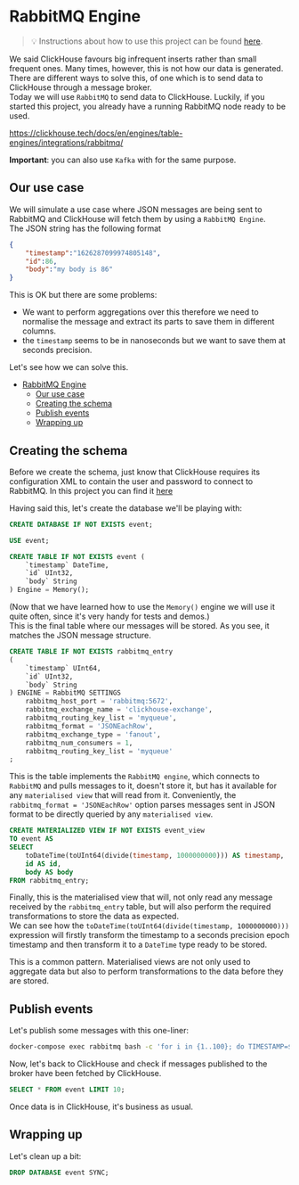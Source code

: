 # RabbitMQ Engine

> 💡 Instructions about how to use this project can be found [here](../README.md).

We said ClickHouse favours big infrequent inserts rather than small frequent ones. Many times, however, this is not how our data is generated.  
There are different ways to solve this, of one which is to send data to ClickHouse through a message broker.  
Today we will use `RabbitMQ` to send data to ClickHouse. Luckily, if you started this project, you already have a running RabbitMQ node ready to be used.

https://clickhouse.tech/docs/en/engines/table-engines/integrations/rabbitmq/

**Important**: you can also use `Kafka` with for the same purpose.

## Our use case

We will simulate a use case where JSON messages are being sent to RabbitMQ and ClickHouse will fetch them by using a `RabbitMQ Engine`.  
The JSON string has the following format

```JSON
{
    "timestamp":"1626287099974805148",
    "id":86,
    "body":"my body is 86"
}
```

This is OK but there are some problems:

- We want to perform aggregations over this therefore we need to normalise the message and extract its parts to save them in different columns.
- the `timestamp` seems to be in nanoseconds but we want to save them at seconds precision.

Let's see how we can solve this.

- [RabbitMQ Engine](#rabbitmq-engine)
  - [Our use case](#our-use-case)
  - [Creating the schema](#creating-the-schema)
  - [Publish events](#publish-events)
  - [Wrapping up](#wrapping-up)

## Creating the schema

Before we create the schema, just know that ClickHouse requires its configuration XML to contain the user and password to connect to RabbitMQ. In this project you can find it [here](./../docker/clickhouse/config.xml)

Having said this, let's create the database we'll be playing with:

```sql
CREATE DATABASE IF NOT EXISTS event;
```

```sql
USE event;
```

```sql
CREATE TABLE IF NOT EXISTS event (
    `timestamp` DateTime,
    `id` UInt32,
    `body` String
) Engine = Memory();
```

(Now that we have learned how to use the `Memory()` engine we will use it quite often, since it's very handy for tests and demos.)  
This is the final table where our messages will be stored. As you see, it matches the JSON message structure.

```sql
CREATE TABLE IF NOT EXISTS rabbitmq_entry
(
    `timestamp` UInt64,
    `id` UInt32,
    `body` String
) ENGINE = RabbitMQ SETTINGS
    rabbitmq_host_port = 'rabbitmq:5672',
    rabbitmq_exchange_name = 'clickhouse-exchange',
    rabbitmq_routing_key_list = 'myqueue',
    rabbitmq_format = 'JSONEachRow',
    rabbitmq_exchange_type = 'fanout',
    rabbitmq_num_consumers = 1,
    rabbitmq_routing_key_list = 'myqueue'
;
```

This is the table implements the `RabbitMQ engine`, which connects to `RabbitMQ` and pulls messages to it, doesn't store it, but has it available for any `materialised view` that will read from it.
Conveniently, the `rabbitmq_format = 'JSONEachRow'` option parses messages sent in JSON format to be directly queried by any `materialised view`.

```sql
CREATE MATERIALIZED VIEW IF NOT EXISTS event_view
TO event AS
SELECT
    toDateTime(toUInt64(divide(timestamp, 1000000000))) AS timestamp,
    id AS id,
    body AS body
FROM rabbitmq_entry;
```

Finally, this is the materialised view that will, not only read any message received by the `rabbitmq_entry` table, but will also perform the required transformations to store the data as expected.  
We can see how the `toDateTime(toUInt64(divide(timestamp, 1000000000)))` expression will firstly transform the timestamp to a seconds precision epoch timestamp and then transform it to a `DateTime` type ready to be stored.

This is a common pattern. Materialised views are not only used to aggregate data but also to perform transformations to the data before they are stored.

## Publish events

Let's publish some messages with this one-liner:

```bash
docker-compose exec rabbitmq bash -c 'for i in {1..100}; do TIMESTAMP=$(($(date +%s%N))); echo "{\"timestamp\":\"$TIMESTAMP\",\"id\":$i,\"body\":\"my body is $i\"}" | rabbitmqadmin --username=admin --password=admin publish exchange=clickhouse-exchange routing_key=myqueue & done'
```

Now, let's back to ClickHouse and check if messages published to the broker have been fetched by ClickHouse.

```sql
SELECT * FROM event LIMIT 10;
```

Once data is in ClickHouse, it's business as usual.

## Wrapping up

Let's clean up a bit:

```sql
DROP DATABASE event SYNC;
```
